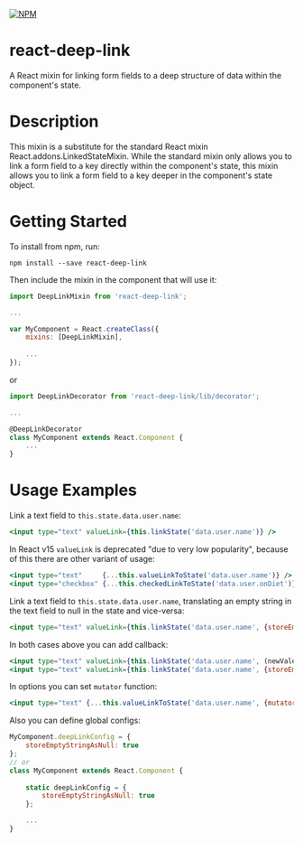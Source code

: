 [![NPM](https://nodei.co/npm/react-deep-link.png?downloads=true&downloadRank=true&stars=true)](https://nodei.co/npm/react-deep-link/)

# react-deep-link
A React mixin for linking form fields to a deep structure of data within the component's state.

# Description

This mixin is a substitute for the standard React mixin React.addons.LinkedStateMixin. While the standard mixin only allows you to link a form field to a key directly within the component's state, this mixin allows you to link a form field to a key deeper in the component's state object.

# Getting Started

To install from npm, run:

`npm install --save react-deep-link`

Then include the mixin in the component that will use it:

```js
import DeepLinkMixin from 'react-deep-link';

...

var MyComponent = React.createClass({
	mixins: [DeepLinkMixin],
	
	...
});
```

or

```js
import DeepLinkDecorator from 'react-deep-link/lib/decorator';

...

@DeepLinkDecorator
class MyComponent extends React.Component {
	...
}
```

# Usage Examples #

Link a text field to `this.state.data.user.name`:
```jsx
<input type="text" valueLink={this.linkState('data.user.name')} />
```

In React v15 `valueLink` is deprecated "due to very low popularity", because of this there are other variant of usage:
```jsx
<input type="text"     {...this.valueLinkToState('data.user.name')} />
<input type="checkbox" {...this.checkedLinkToState('data.user.onDiet')} />
```

Link a text field to `this.state.data.user.name`, translating an empty string in the text field to null in the state and vice-versa:
```jsx
<input type="text" valueLink={this.linkState('data.user.name', {storeEmptyStringAsNull: true})} />
```

In both cases above you can add callback:
```jsx
<input type="text" valueLink={this.linkState('data.user.name', (newVale) => {...})} />
<input type="text" valueLink={this.linkState('data.user.name', {storeEmptyStringAsNull: true}, (newVale) => {...})} />
```

In options you can set `mutator` function:
```jsx
<input type="text" {...this.valueLinkToState('data.user.name', {mutator: _ => _.toUpperCase()})} />
```

Also you can define global configs:
```js
MyComponent.deepLinkConfig = {
	storeEmptyStringAsNull: true
};
// or
class MyComponent extends React.Component {
	
	static deepLinkConfig = {
		storeEmptyStringAsNull: true
	};

	...
}
```


